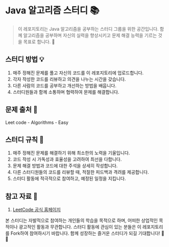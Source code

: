 # Java 알고리즘 스터디 📚

> 이 레포지토리는 Java 알고리즘을 공부하는 스터디 그룹을 위한 공간입니다. 함께 알고리즘을 공부하며 자신의 실력을 향상시키고 문제 해결 능력을 기르는 것을 목표로 합니다. 🌟

## 스터디 방법 💡

1. 매주 정해진 문제를 풀고 자신의 코드를 이 레포지토리에 업로드합니다.
2. 각자 작성한 코드를 리뷰하고 의견을 나누는 시간을 갖습니다.
3. 다른 사람의 코드를 공부하고 개선하는 방법을 배웁니다.
4. 스터디원들과 함께 소통하며 협력하여 문제를 해결합니다.

## 문제 출처 📝
 Leet code - Algorithms - Easy

## 스터디 규칙 📜

1. 매주 정해진 문제를 해결하기 위해 최소한의 노력을 기울입니다.
2. 코드 작성 시 가독성과 효율성을 고려하여 최선을 다합니다.
3. 문제 해결 방법과 코드에 대한 주석을 상세히 작성합니다.
4. 다른 스터디원들의 코드를 리뷰할 때, 적절한 피드백과 격려를 제공합니다.
5. 스터디 활동에 적극적으로 참여하고, 예정된 일정을 지킵니다.

## 참고 자료 📖

1. [LeetCode 공식 홈페이지](링크)

본 스터디는 자발적으로 참여하는 개인들의 학습을 목적으로 하며, 어떠한 상업적인 목적이나 광고적인 활동과 무관합니다. 스터디 활동에 관심이 있는 분들은 이 레포지토리를 Fork하여 참여하시기 바랍니다. 함께 성장하는 즐거운 스터디가 되길 기대합니다! 🚀😊
